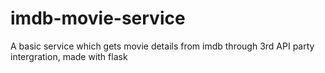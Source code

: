 # imdb-movie-service
A basic service which gets movie details from imdb through 3rd API party intergration, made with flask
